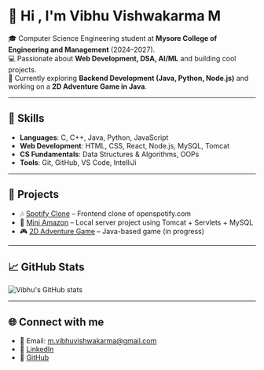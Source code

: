 # 👋 Hi , I'm Vibhu Vishwakarma M  

🎓 Computer Science Engineering student at **Mysore College of Engineering and Management** (2024–2027).  
💻 Passionate about **Web Development, DSA, AI/ML** and building cool projects.  
🚀 Currently exploring **Backend Development (Java, Python, Node.js)** and working on a **2D Adventure Game in Java**.  

---

## 🔧 Skills
- **Languages**: C, C++, Java, Python, JavaScript  
- **Web Development**: HTML, CSS, React, Node.js, MySQL, Tomcat  
- **CS Fundamentals**: Data Structures & Algorithms, OOPs  
- **Tools**: Git, GitHub, VS Code, IntelliJi 

---

## 📂 Projects
- 🎶 [Spotify Clone](#) – Frontend clone of openspotify.com  
- 🛒 [Mini Amazon](#) – Local server project using Tomcat + Servlets + MySQL  
- 🎮 [2D Adventure Game](#) – Java-based game (in progress)  

---

## 📈 GitHub Stats
![Vibhu's GitHub stats](https://github-readme-stats.vercel.app/api?username=Vibhu-Vishwakarma-M&show_icons=true&theme=radical)

---

## 🌐 Connect with me
- 📧 Email: m.vibhuvishwakarma@gmail.com 
- 💼 [LinkedIn](https://www.linkedin.com/in/vibhu-vishwakarma-m-77187b340/)  
- 🐙 [GitHub](https://github.com/Vibhu-Vishwakarma-M)  
